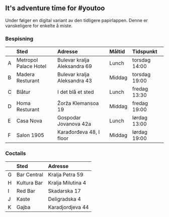 ## It's adventure time for #youtoo

Under følger en digital variant av den tidligere papirlappen. Denne er vanskeligere for enkelte å miste.

### Bespisning

| |Sted | Adresse | Måltid | Tidspunkt|
|:---|:---|:---|:---|:---|
|A|Metropol Palace Hotel|Bulevar kralja Aleksandra 69|Lunch|torsdag 14:00|
|B|Madera Resturant|Bulevar kralja Aleksandra 43|Middag|torsdag 19:00|
|C|Blåtur|I det blå et sted|Lunch|fredag 13:30|
|D|Homa Resturant|Žorža Klemansoa 19|Middag|fredag 19:00|
|E|Casa Nova|Gospodar Jovanova 42a|Lunch|lørdag 13:00|
|F|Salon 1905|Karađorđeva 48, I floor|Middag|lørdag 19:00|

### Coctails

| |Sted|Adresse|
|:---|:---|:---|
|G|Bar Central|Kralja Petra 59|
|H|Kultura Bar|Kralja Milutina 4|
|I|Red Bar|Skadarska 17|
|J|Kaste	|Deligradska 4|
|K|Gajba	|Karadjordjeva 44|
